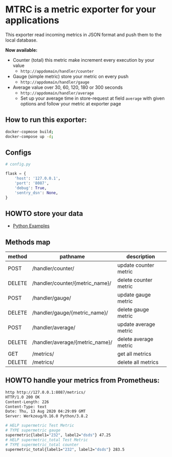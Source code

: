 # MTRC is a metric exporter for your applications

This exporter read incoming metrics in JSON format and push them to the local database.

**Now available:**

-   Counter (total) this metric make increment every execution by your value
    -   `http://appdomain/handler/counter`
-   Gauge (simple metric) store your metric on every push
    -   `http://appdomain/handler/gauge`
-   Average value over 30, 60, 120, 180 or 300 seconds
    -   `http://appdomain/handler/average`
    -   Set up your average time in store-request at field `average` with given options and follow your metric at exporter page

## How to run this exporter:

```bash
docker-copmose build;
docker-compose up -d;
```

## Configs

```python
# config.py

flask = {
    'host': '127.0.0.1',
    'port': '8087',
    'debug': True,
    'sentry_dsn': None,
}
```

## HOWTO store your data

-   [Python Examples](https://github.com/lundgrenalex/mtrc/wiki/Metrics-primitives-in-MRTC)

## Methods map

| method | pathname                        | description           |
| ------ | ------------------------------- | --------------------- |
| POST   | /handler/counter/               | update counter metric |
| DELETE | /handler/counter/{metric_name}/ | delete counter metric |
| POST   | /handler/gauge/                 | update gauge metric   |
| DELETE | /handler/gauge/{metric_name}/   | delete gauge metric   |
| POST   | /handler/average/               | update average metric |
| DELETE | /handler/average/{metric_name}/ | delete average metric |
| GET    | /metrics/                       | get all metrics       |
| DELETE | /metrics/                       | delete all metrics    |

## HOWTO handle your metrics from Prometheus:

```bash
http http://127.0.0.1:8087/metrics/                                
HTTP/1.0 200 OK
Content-Length: 226
Content-Type: text
Date: Thu, 13 Aug 2020 04:29:09 GMT
Server: Werkzeug/0.16.0 Python/3.8.2

# HELP supermetric Test Metric
# TYPE supermetric gauge
supermetric{label1="232", label2="dsds"} 47.25
# HELP supermetric_total Test Metric
# TYPE supermetric_total counter
supermetric_total{label1="232", label2="dsds"} 283.5
```
